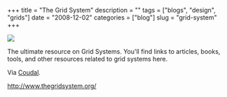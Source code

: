 +++
title = "The Grid System"
description = ""
tags = ["blogs", "design", "grids"]
date = "2008-12-02"
categories = ["blog"]
slug = "grid-system"
+++



  <div class="notebook-screenshot"><a href="http://www.thegridsystem.org/"><img src="http://media.konigi.com/bluga/wt493540b9d46e8.jpg"/></a></div><p>The ultimate resource on Grid Systems. You'll find links to articles, books, tools, and other resources related to grid systems here. </p>
<p>Via <a href="http://coudal.com/archives/2008/12/the_grid_system.php">Coudal</a>.</p>
    
  <a href="http://www.thegridsystem.org/">http://www.thegridsystem.org/</a>
